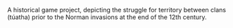 A historical game project, depicting the struggle for territory between clans (túatha) prior to the Norman invasions at the end of the 12th century.
